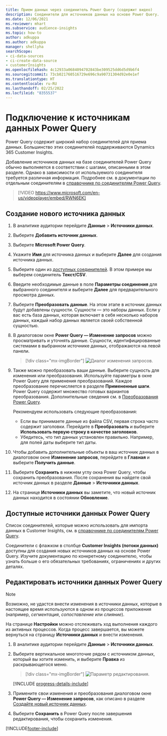 ```yaml
---
title: Прием данных через соединитель Power Query (содержит видео)
description: Соединители для источников данных на основе Power Query.
ms.date: 12/06/2021
ms.reviewer: mhart
ms.subservice: audience-insights
ms.topic: how-to
author: adkuppa
ms.author: adkuppa
manager: shellyha
searchScope:
- ci-data-sources
- ci-create-data-source
- customerInsights
ms.openlocfilehash: 4c12933a0684094702843be309525dd6d5d9b6f4
ms.sourcegitcommit: 73cb021760516729e696c9a90731304d92e0e1ef
ms.translationtype: HT
ms.contentlocale: ru-RU
ms.lasthandoff: 02/25/2022
ms.locfileid: "8355537"
---
```

# <a name="connect-to-a-power-query-data-source"></a>Подключение к источникам данных Power Query

Power Query содержит широкий набор соединителей для приема данных. Большинство этих соединителей поддерживаются Dynamics 365 Customer Insights. 

Добавление источников данных на базе соединителей Power Query обычно выполняется в соответствии с шагами, описанными в этом разделе. Однако в зависимости от используемого соединителя требуется различная информация. Подробнее см. в документации по отдельным соединителям в [справочнике по соединителям Power Query](/power-query/connectors/).

> [!VIDEO https://www.microsoft.com/en-us/videoplayer/embed/RWN6EK]

## <a name="create-a-new-data-source"></a>Создание нового источника данных

1. В аналитике аудитории перейдите **Данные** > **Источники данных**.

1. Выберите **Добавить источник данных**.

1. Выберите **Microsoft Power Query**.

1. Укажите **Имя** для источника данных и выберите **Далее** для создания источника данных.

1. Выберите один из [доступных соединителей](#available-power-query-data-sources). В этом примере мы выберем соединитель **Текст/CSV**.

1. Введите необходимые данные в поле **Параметры соединения** для выбранного соединителя и выберите **Далее** для предварительного просмотра данных.

1. Выберите **Преобразовать данные**. На этом этапе в источник данных будут добавлены сущности. Сущности — это наборы данных. Если у вас есть база данных, которая включает в себя несколько наборов данных, каждый набор данных является своей собственной сущностью.

1. В диалоговом окне **Power Query — Изменение запросов** можно просматривать и уточнять данные. Сущности, идентифицированные системами в выбранном источнике данных, отображаются на левой панели.

   > [!div class="mx-imgBorder"]
   > ![Диалог изменения запросов.](media/data-manager-configure-edit-queries.png "Диалог изменения запросов")

1. Также можно преобразовать ваши данные. Выберите сущность для изменения или преобразования. Используйте параметры в окне Power Query для применения преобразований. Каждое преобразование перечисляется в разделе **Примененные шаги**. Power Query содержит множество готовых вариантов преобразования. Дополнительные сведения см. в [Преобразования Power Query](/power-query/power-query-what-is-power-query#transformations).

   Рекомендуем использовать следующие преобразования:

   - Если вы принимаете данные из файла CSV, первая строка часто содержит заголовки. Перейдите в **Преобразовать** и выберите **Использовать первую строку в качестве заголовков**.
   - Убедитесь, что тип данных установлен правильно. Например, для полей даты выберите тип даты.

1. Чтобы добавить дополнительные объекты в ваш источник данных в диалоговом окне **Изменение запросов**, перейдите в **Главная** и выберите **Получить данные**.

1. Выберите **Сохранить** в нижнем углу окна Power Query, чтобы сохранить преобразования. После сохранения вы найдете свой источник данных в разделе **Данные** > **Источники данных**.

1. На странице **Источники данных** вы заметите, что новый источник данных находится в состоянии **Обновление**.

## <a name="available-power-query-data-sources"></a>Доступные источники данных Power Query

Список соединителей, которые можно использовать для импорта данных в Customer Insights, см. в [справочнике по соединителям Power Query](/power-query/connectors/). 

Соединители с флажком в столбце **Customer Insights (потоки данных)** доступны для создания новых источников данных на основе Power Query. Изучите документацию по конкретному соединителю, чтобы узнать больше о его обязательных требованиях, ограничениях и других деталях.

## <a name="edit-power-query-data-sources"></a>Редактировать источники данных Power Query

> [!NOTE]
> Возможно, не удастся внести изменения в источники данных, которые в настоящее время используются в одном из процессов приложения (например, *сегментация*, *сопоставление* или *слияние*). 
>
> На странице **Настройки** можно отслеживать ход выполнения каждого из активных процессов. Когда процесс завершается, вы можете вернуться на страницу **Источники данных** и внести изменения.

1. В аналитике аудитории перейдите **Данные** > **Источники данных**.

2. Выберите вертикальное многоточие рядом с источником данных, который вы хотите изменить, и выберите **Правка** из раскрывающегося меню.

   > [!div class="mx-imgBorder"]
   > ![Параметр редактирования.](media/edit-option-data-sources.png "Параметр редактирования")

   [!INCLUDE [progress-details-include](../includes/progress-details-pane.md)]
   
3. Примените свои изменения и преобразования диалоговом окне **Power Query — Изменение запросов**, как описано в разделе [Создайте новый источник данных](#create-a-new-data-source).

4. Выберите **Сохранить** в Power Query после завершения редактирования, чтобы сохранить изменения.


[!INCLUDE[footer-include](../includes/footer-banner.md)]
